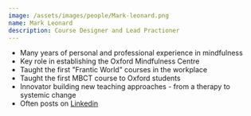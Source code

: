 ```yaml
---
image: /assets/images/people/Mark-leonard.png
name: Mark Leonard
description: Course Designer and Lead Practioner
---
```

- Many years of personal and professional experience in mindfulness
- Key role in establishing the Oxford Mindfulness Centre
- Taught the first "Frantic World" courses in the workplace
- Taught the first MBCT course to Oxford students
- Innovator building new teaching approaches - from a therapy to systemic change
- Often posts on [Linkedin](https://www.linkedin.com/in/mark-leonard-a0997816/)